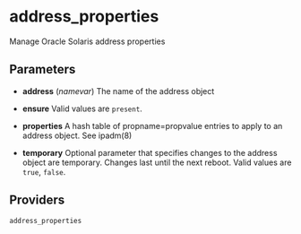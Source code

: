 
address_properties
==================
Manage Oracle Solaris address properties


Parameters
----------

- **address** (*namevar*)
    The name of the address object

- **ensure**
    Valid values are `present`. 

- **properties**
    A hash table of propname=propvalue entries to apply to an
    address object. See ipadm(8)

- **temporary**
    Optional parameter that specifies changes to the address object
    are temporary.  Changes last until the next reboot.
    Valid values are `true`, `false`. 

Providers
---------
    address_properties
